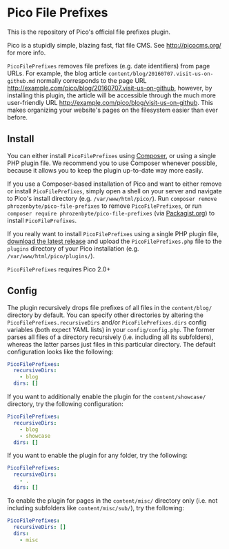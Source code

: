 Pico File Prefixes
==================

This is the repository of Pico's official file prefixes plugin.

Pico is a stupidly simple, blazing fast, flat file CMS. See http://picocms.org/ for more info.

`PicoFilePrefixes` removes file prefixes (e.g. date identifiers) from page URLs. For example, the blog article `content/blog/20160707.visit-us-on-github.md` normally corresponds to the page URL http://example.com/pico/blog/20160707.visit-us-on-github, however, by installing this plugin, the article will be accessible through the much more user-friendly URL http://example.com/pico/blog/visit-us-on-github. This makes organizing your website's pages on the filesystem easier than ever before.

Install
-------

You can either install `PicoFilePrefixes` using [Composer](https://getcomposer.org/), or using a single PHP plugin file. We recommend you to use Composer whenever possible, because it allows you to keep the plugin up-to-date way more easily.

If you use a Composer-based installation of Pico and want to either remove or install `PicoFilePrefixes`, simply open a shell on your server and navigate to Pico's install directory (e.g. `/var/www/html/pico/`). Run `composer remove phrozenbyte/pico-file-prefixes` to remove `PicoFilePrefixes`, or run `composer require phrozenbyte/pico-file-prefixes` (via [Packagist.org](https://packagist.org/packages/phrozenbyte/pico-file-prefixes)) to install `PicoFilePrefixes`.

If you really want to install `PicoFilePrefixes` using a single PHP plugin file, [download the latest release](https://github.com/PhrozenByte/pico-file-prefixes/releases/latest) and upload the `PicoFilePrefixes.php` file to the `plugins` directory of your Pico installation (e.g. `/var/www/html/pico/plugins/`).

`PicoFilePrefixes` requires Pico 2.0+

Config
------

The plugin recursively drops file prefixes of all files in the `content/blog/` directory by default. You can specify other directories by altering the `PicoFilePrefixes.recursiveDirs` and/or `PicoFilePrefixes.dirs` config variables (both expect YAML lists) in your `config/config.php`. The former parses all files of a directory recursively (i.e. including all its subfolders), whereas the latter parses just files in this particular directory. The default configuration looks like the following:

```yaml
PicoFilePrefixes:
  recursiveDirs:
    - blog
  dirs: []
```

If you want to additionally enable the plugin for the `content/showcase/` directory, try the following configuration:

```yaml
PicoFilePrefixes:
  recursiveDirs:
    - blog
    - showcase
  dirs: []
```

If you want to enable the plugin for any folder, try the following:

```yaml
PicoFilePrefixes:
  recursiveDirs:
    - .
  dirs: []
```

To enable the plugin for pages in the `content/misc/` directory only (i.e. not including subfolders like `content/misc/sub/`), try the following:

```yaml
PicoFilePrefixes:
  recursiveDirs: []
  dirs:
    - misc
```
